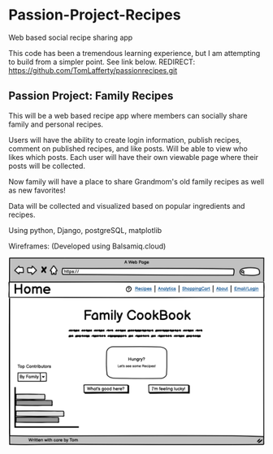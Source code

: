 # Passion-Project-Recipes
Web based social recipe sharing app

This code has been a tremendous learning experience, but I am attempting to build from a simpler point.  See link below.
REDIRECT: https://github.com/TomLafferty/passionrecipes.git


## Passion Project: Family Recipes

This will be a web based recipe app where members can socially share family and personal recipes.

Users will have the ability to create login information, publish recipes, comment on published recipes, and like posts.  Will be able to view who likes which posts. Each user will have their own viewable page where their posts will be collected.

Now family will have a place to share Grandmom's old family recipes as well as new favorites!

Data will be collected and visualized based on popular ingredients and recipes.

Using python, Django, postgreSQL, matplotlib

Wireframes: (Developed using Balsamiq.cloud)

![](wireframes/home_wireframe.png)